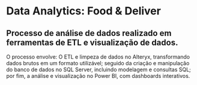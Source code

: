 # Data Analytics: Food & Deliver
## Processo de análise de dados realizado em ferramentas de ETL e visualização de dados.

O processo envolve: O ETL e limpeza de dados no Alteryx, transformando dados brutos em um formato utilizável; seguido da criação e manipulação do banco de dados no SQL Server, incluindo modelagem e consultas SQL; por fim, a análise e visualização no Power BI, com dashboards interativos.




